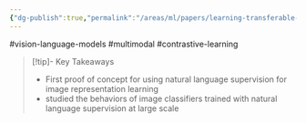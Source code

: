 ```yaml
---
{"dg-publish":true,"permalink":"/areas/ml/papers/learning-transferable-visual-models-from-natural-language-supervision/"}
---
```


#vision-language-models #multimodal #contrastive-learning 
> [!tip]- Key Takeaways
> * First proof of concept for using natural language supervision for image representation learning
> * studied the behaviors of image classifiers trained with natural language supervision at large scale
